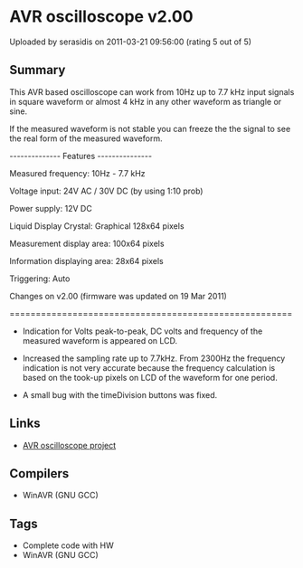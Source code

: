# AVR oscilloscope v2.00

Uploaded by serasidis on 2011-03-21 09:56:00 (rating 5 out of 5)

## Summary

This AVR based oscilloscope can work from 10Hz up to 7.7 kHz input signals in square waveform or almost 4 kHz in any other waveform as triangle or sine.


If the measured waveform is not stable you can freeze the the signal to see the real form of the measured waveform.


-------------- Features ---------------  

Measured frequency: 10Hz - 7.7 kHz  

Voltage input: 24V AC / 30V DC (by using 1:10 prob)  

Power supply: 12V DC  

Liquid Display Crystal: Graphical 128x64 pixels  

Measurement display area: 100x64 pixels  

Information displaying area: 28x64 pixels  

Triggering: Auto


Changes on v2.00 (firmware was updated on 19 Mar 2011)  

======================================================


- Indication for Volts peak-to-peak, DC volts and frequency of the measured waveform is appeared on LCD.


- Increased the sampling rate up to 7.7kHz. From 2300Hz the frequency indication is not very accurate because the frequency calculation is based on the took-up pixels on LCD of the waveform for one period.


- A small bug with the timeDivision buttons was fixed.

## Links

- [AVR oscilloscope project](http://www.serasidis.gr/circuits/AVR_oscilloscope/avr_oscilloscope.htm)

## Compilers

- WinAVR (GNU GCC)

## Tags

- Complete code with HW
- WinAVR (GNU GCC)

